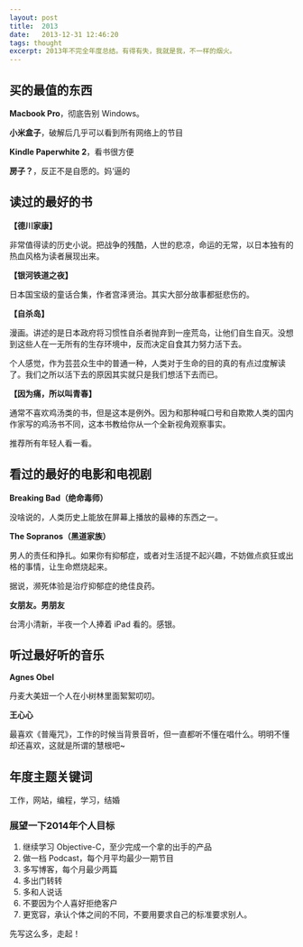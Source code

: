 ```yaml
---
layout: post
title:  2013
date:   2013-12-31 12:46:20
tags: thought
excerpt: 2013年不完全年度总结。有得有失，我就是我，不一样的烟火。
---
```

## 买的最值的东西

**Macbook Pro**，彻底告别 Windows。

**小米盒子**，破解后几乎可以看到所有网络上的节目

**Kindle Paperwhite 2**，看书很方便

**房子？**，反正不是自愿的。妈‘逼的

## 读过的最好的书

**【德川家康】**

非常值得读的历史小说。把战争的残酷，人世的悲凉，命运的无常，以日本独有的热血风格为读者展现出来。

**【银河铁道之夜】**

日本国宝级的童话合集，作者宫泽贤治。其实大部分故事都挺悲伤的。

**【自杀岛】**

漫画。讲述的是日本政府将习惯性自杀者抛弃到一座荒岛，让他们自生自灭。没想到这些人在一无所有的生存环境中，反而决定自食其力努力活下去。

个人感觉，作为芸芸众生中的普通一种，人类对于生命的目的真的有点过度解读了。我们之所以活下去的原因其实就只是我们想活下去而已。

**【因为痛，所以叫青春】**

通常不喜欢鸡汤类的书，但是这本是例外。因为和那种喊口号和自欺欺人类的国内作家写的鸡汤书不同，这本书教给你从一个全新视角观察事实。

推荐所有年轻人看一看。

## 看过的最好的电影和电视剧

**Breaking Bad（绝命毒师）**

没啥说的，人类历史上能放在屏幕上播放的最棒的东西之一。

**The Sopranos（黑道家族）**

男人的责任和挣扎。如果你有抑郁症，或者对生活提不起兴趣，不妨做点疯狂或出格的事情，让生命燃烧起来。

据说，濒死体验是治疗抑郁症的绝佳良药。

**女朋友。男朋友**

台湾小清新，半夜一个人捧着 iPad 看的。感银。

## 听过最好听的音乐

**Agnes Obel**

丹麦大美妞一个人在小树林里面絮絮叨叨。

**王心心**

最喜欢《普庵咒》，工作的时候当背景音听，但一直都听不懂在唱什么。明明不懂却还喜欢，这就是所谓的慧根吧~

## 年度主题关键词

工作，网站，编程，学习，结婚

### 展望一下2014年个人目标

1. 继续学习 Objective-C，至少完成一个拿的出手的产品
2. 做一档 Podcast，每个月平均最少一期节目
3. 多写博客，每个月最少两篇
4. 多出门转转
5. 多和人说话
6. 不要因为个人喜好拒绝客户
7. 更宽容，承认个体之间的不同，不要用要求自己的标准要求别人。

先写这么多，走起！
